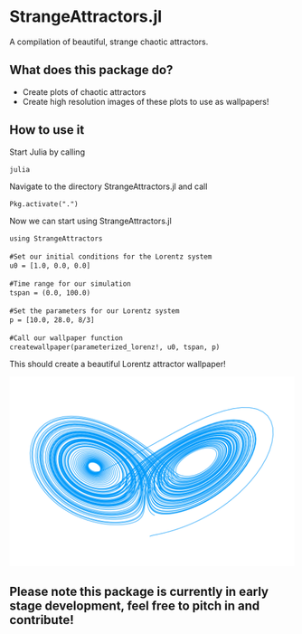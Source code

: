 # StrangeAttractors.jl
A compilation of beautiful, strange chaotic attractors. 

## What does this package do? 

* Create plots of chaotic attractors
* Create high resolution images of these plots to use as wallpapers!

## How to use it

Start Julia by calling

```
julia
```

Navigate to the directory StrangeAttractors.jl and call

```
Pkg.activate(".")
```

Now we can start using StrangeAttractors.jl 

```
using StrangeAttractors

#Set our initial conditions for the Lorentz system
u0 = [1.0, 0.0, 0.0]

#Time range for our simulation
tspan = (0.0, 100.0)

#Set the parameters for our Lorentz system
p = [10.0, 28.0, 8/3]

#Call our wallpaper function
createwallpaper(parameterized_lorenz!, u0, tspan, p)
```

This should create a beautiful Lorentz attractor wallpaper!

![Image of the Lorentz attractor](wallpaper.png)


## Please note this package is currently in early stage development, feel free to pitch in and contribute!
